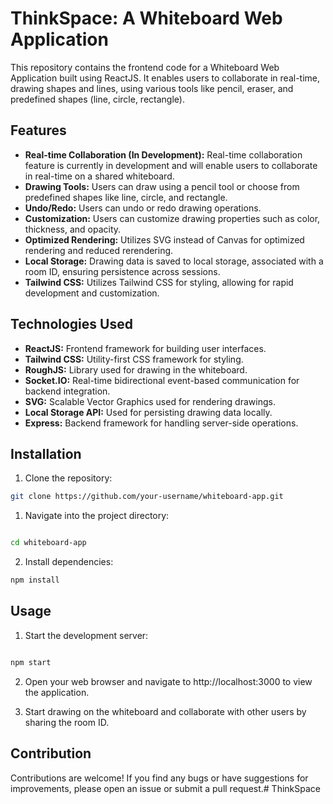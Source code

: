 # ThinkSpace: A Whiteboard Web Application

This repository contains the frontend code for a Whiteboard Web Application built using ReactJS. It enables users to collaborate in real-time, drawing shapes and lines, using various tools like pencil, eraser, and predefined shapes (line, circle, rectangle).

## Features

- **Real-time Collaboration (In Development):** Real-time collaboration feature is currently in development and will enable users to collaborate in real-time on a shared whiteboard.
- **Drawing Tools:** Users can draw using a pencil tool or choose from predefined shapes like line, circle, and rectangle.
- **Undo/Redo:** Users can undo or redo drawing operations.
- **Customization:** Users can customize drawing properties such as color, thickness, and opacity.
- **Optimized Rendering:** Utilizes SVG instead of Canvas for optimized rendering and reduced rerendering.
- **Local Storage:** Drawing data is saved to local storage, associated with a room ID, ensuring persistence across sessions.
- **Tailwind CSS:** Utilizes Tailwind CSS for styling, allowing for rapid development and customization.

## Technologies Used

- **ReactJS:** Frontend framework for building user interfaces.
- **Tailwind CSS:** Utility-first CSS framework for styling.
- **RoughJS:** Library used for drawing in the whiteboard.
- **Socket.IO:** Real-time bidirectional event-based communication for backend integration.
- **SVG:** Scalable Vector Graphics used for rendering drawings.
- **Local Storage API:** Used for persisting drawing data locally.
- **Express:** Backend framework for handling server-side operations.

## Installation

1. Clone the repository:

```bash
git clone https://github.com/your-username/whiteboard-app.git
```

1. Navigate into the project directory:

```bash

cd whiteboard-app
```

2. Install dependencies:

```bash
npm install
```

## Usage

1. Start the development server:

```bash

npm start
```

2. Open your web browser and navigate to http://localhost:3000 to view the application.

3. Start drawing on the whiteboard and collaborate with other users by sharing the room ID.

## Contribution

Contributions are welcome! If you find any bugs or have suggestions for improvements, please open an issue or submit a pull request.# ThinkSpace
